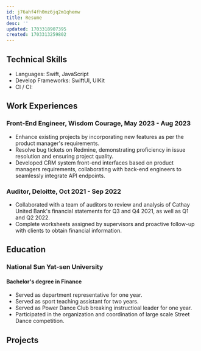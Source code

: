 ```yaml
---
id: j76ahf4fh0mz6jq2m1qhemw
title: Resume
desc: ''
updated: 1703318907395
created: 1703313259802
---
```


## **Technical Skills**

- Languages: Swift, JavaScript
- Develop Frameworks: SwiftUI, UIKit
- CI / CI:

## **Work Experiences**

### Front-End Engineer, Wisdom Courage, May 2023 - Aug 2023

- Enhance existing projects by incorporating new features as per the product manager's requirements.
- Resolve bug tickets on Redmine, demonstrating proficiency in issue resolution and ensuring project quality.
- Developed CRM system front-end interfaces based on product managers requirements, collaborating with back-end engineers to seamlessly integrate API endpoints.

### Auditor, Deloitte, Oct 2021 - Sep 2022

- Collaborated with a team of auditors to review and analysis of Cathay United Bank's financial statements for Q3 and Q4 2021, as well as Q1 and Q2 2022.
- Complete worksheets assigned by supervisors and proactive follow-up with clients to obtain financial information.

## **Education**

### National Sun Yat-sen University

#### Bachelor's degree in Finance

- Served as department representative for one year.
- Served as sport teaching assistant for two years.
- Served as Power Dance Club breaking instructioal leader for one year.
- Participated in the organization and coordination of large scale Street Dance competition.

## **Projects**

